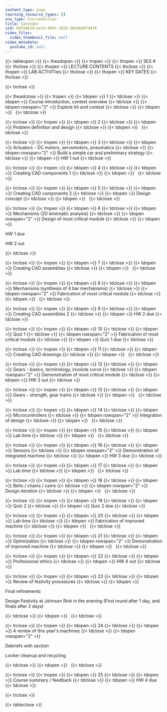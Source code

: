 ```yaml
---
content_type: page
learning_resource_types: []
ocw_type: CourseSection
title: Calendar
uid: b8fd463d-ee19-904f-1829-2bbd6b0f4476
video_files:
  video_thumbnail_file: null
video_metadata:
  youtube_id: null
---
```


{{< tableopen >}}
{{< theadopen >}}
{{< tropen >}}
{{< thopen >}}
SES #
{{< thclose >}}
{{< thopen >}}
LECTURE CONTENTS
{{< thclose >}}
{{< thopen >}}
LAB ACTIVITies
{{< thclose >}}
{{< thopen >}}
KEY DATES
{{< thclose >}}

{{< trclose >}}

{{< theadclose >}}
{{< tropen >}}
{{< tdopen >}}
1
{{< tdclose >}}
{{< tdopen >}}
Course introduction, contest overview
{{< tdclose >}}
{{< tdopen rowspan="2" >}}
Explore kit and contest
{{< tdclose >}}
{{< tdopen >}}
 
{{< tdclose >}}

{{< trclose >}}
{{< tropen >}}
{{< tdopen >}}
2
{{< tdclose >}}
{{< tdopen >}}
Problem definition and design
{{< tdclose >}}
{{< tdopen >}}
 
{{< tdclose >}}

{{< trclose >}}
{{< tropen >}}
{{< tdopen >}}
3
{{< tdclose >}}
{{< tdopen >}}
Actuators - DC motors, servomotors, pneumatics
{{< tdclose >}}
{{< tdopen rowspan="2" >}}
Build a simple car and preliminary strategy
{{< tdclose >}}
{{< tdopen >}}
HW 1 out
{{< tdclose >}}

{{< trclose >}}
{{< tropen >}}
{{< tdopen >}}
4
{{< tdclose >}}
{{< tdopen >}}
Creating CAD components 1
{{< tdclose >}}
{{< tdopen >}}
 
{{< tdclose >}}

{{< trclose >}}
{{< tropen >}}
{{< tdopen >}}
5
{{< tdclose >}}
{{< tdopen >}}
Creating CAD components 2
{{< tdclose >}}
{{< tdopen >}}
Design concept
{{< tdclose >}}
{{< tdopen >}}
 
{{< tdclose >}}

{{< trclose >}}
{{< tropen >}}
{{< tdopen >}}
6
{{< tdclose >}}
{{< tdopen >}}
Mechanisms (2D kinematic analysis)
{{< tdclose >}}
{{< tdopen rowspan="2" >}}
Design of most critical module
{{< tdclose >}}
{{< tdopen >}}


HW 1 due

HW 2 out


{{< tdclose >}}

{{< trclose >}}
{{< tropen >}}
{{< tdopen >}}
7
{{< tdclose >}}
{{< tdopen >}}
Creating CAD assemblies
{{< tdclose >}}
{{< tdopen >}}
 
{{< tdclose >}}

{{< trclose >}}
{{< tropen >}}
{{< tdopen >}}
8
{{< tdclose >}}
{{< tdopen >}}
Mechanisms (synthesis of 4 bar mechanisms)
{{< tdclose >}}
{{< tdopen rowspan="2" >}}
Fabrication of most critical module
{{< tdclose >}}
{{< tdopen >}}
 
{{< tdclose >}}

{{< trclose >}}
{{< tropen >}}
{{< tdopen >}}
9
{{< tdclose >}}
{{< tdopen >}}
Creating CAD assemblies 2
{{< tdclose >}}
{{< tdopen >}}
HW 2 due
{{< tdclose >}}

{{< trclose >}}
{{< tropen >}}
{{< tdopen >}}
10
{{< tdclose >}}
{{< tdopen >}}
Quiz 1
{{< tdclose >}}
{{< tdopen rowspan="2" >}}
Fabrication of most critical module
{{< tdclose >}}
{{< tdopen >}}
Quiz 1 due
{{< tdclose >}}

{{< trclose >}}
{{< tropen >}}
{{< tdopen >}}
11
{{< tdclose >}}
{{< tdopen >}}
Creating CAD drawings
{{< tdclose >}}
{{< tdopen >}}
 
{{< tdclose >}}

{{< trclose >}}
{{< tropen >}}
{{< tdopen >}}
12
{{< tdclose >}}
{{< tdopen >}}
Gears - basics, terminology, involute curve
{{< tdclose >}}
{{< tdopen rowspan="2" >}}
Demonstration of most critical module
{{< tdclose >}}
{{< tdopen >}}
HW 3 out
{{< tdclose >}}

{{< trclose >}}
{{< tropen >}}
{{< tdopen >}}
13
{{< tdclose >}}
{{< tdopen >}}
Gears - strength, gear trains
{{< tdclose >}}
{{< tdopen >}}
 
{{< tdclose >}}

{{< trclose >}}
{{< tropen >}}
{{< tdopen >}}
14
{{< tdclose >}}
{{< tdopen >}}
Microcontrollers
{{< tdclose >}}
{{< tdopen rowspan="2" >}}
Integration of design
{{< tdclose >}}
{{< tdopen >}}
 
{{< tdclose >}}

{{< trclose >}}
{{< tropen >}}
{{< tdopen >}}
15
{{< tdclose >}}
{{< tdopen >}}
Lab time
{{< tdclose >}}
{{< tdopen >}}
 
{{< tdclose >}}

{{< trclose >}}
{{< tropen >}}
{{< tdopen >}}
16
{{< tdclose >}}
{{< tdopen >}}
Sensors
{{< tdclose >}}
{{< tdopen rowspan="2" >}}
Demonstration of integrated machine
{{< tdclose >}}
{{< tdopen >}}
HW 3 due
{{< tdclose >}}

{{< trclose >}}
{{< tropen >}}
{{< tdopen >}}
17
{{< tdclose >}}
{{< tdopen >}}
Lab time
{{< tdclose >}}
{{< tdopen >}}
 
{{< tdclose >}}

{{< trclose >}}
{{< tropen >}}
{{< tdopen >}}
18
{{< tdclose >}}
{{< tdopen >}}
Belts / chains / cams
{{< tdclose >}}
{{< tdopen rowspan="2" >}}
Design iteration
{{< tdclose >}}
{{< tdopen >}}
 
{{< tdclose >}}

{{< trclose >}}
{{< tropen >}}
{{< tdopen >}}
19
{{< tdclose >}}
{{< tdopen >}}
Quiz 2
{{< tdclose >}}
{{< tdopen >}}
Quiz 2 due
{{< tdclose >}}

{{< trclose >}}
{{< tropen >}}
{{< tdopen >}}
20
{{< tdclose >}}
{{< tdopen >}}
Lab time
{{< tdclose >}}
{{< tdopen >}}
Fabrication of improved machine
{{< tdclose >}}
{{< tdopen >}}
 
{{< tdclose >}}

{{< trclose >}}
{{< tropen >}}
{{< tdopen >}}
21
{{< tdclose >}}
{{< tdopen >}}
Optimization
{{< tdclose >}}
{{< tdopen rowspan="2" >}}
Demonstration of improved machine
{{< tdclose >}}
{{< tdopen >}}
 
{{< tdclose >}}

{{< trclose >}}
{{< tropen >}}
{{< tdopen >}}
22
{{< tdclose >}}
{{< tdopen >}}
Professional ethics
{{< tdclose >}}
{{< tdopen >}}
HW 4 out
{{< tdclose >}}

{{< trclose >}}
{{< tropen >}}
{{< tdopen >}}
23
{{< tdclose >}}
{{< tdopen >}}
Review of festivity procedures
{{< tdclose >}}
{{< tdopen >}}


Final refinements

Design Festivity at Johnson Rink in the evening (First round after 1 day, and finals after 2 days)


{{< tdclose >}}
{{< tdopen >}}
 
{{< tdclose >}}

{{< trclose >}}
{{< tropen >}}
{{< tdopen >}}
24
{{< tdclose >}}
{{< tdopen >}}
A review of this year's machines
{{< tdclose >}}
{{< tdopen rowspan="2" >}}


Debriefs with section

Locker cleanup and recycling


{{< tdclose >}}
{{< tdopen >}}
 
{{< tdclose >}}

{{< trclose >}}
{{< tropen >}}
{{< tdopen >}}
25
{{< tdclose >}}
{{< tdopen >}}
Course summary / feedback
{{< tdclose >}}
{{< tdopen >}}
HW 4 due
{{< tdclose >}}

{{< trclose >}}

{{< tableclose >}}